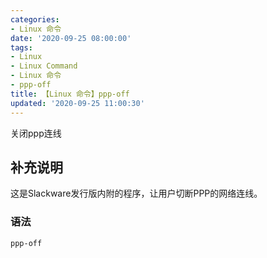 ```yaml
---
categories:
- Linux 命令
date: '2020-09-25 08:00:00'
tags:
- Linux
- Linux Command
- Linux 命令
- ppp-off
title: 【Linux 命令】ppp-off
updated: '2020-09-25 11:00:30'
---
```


关闭ppp连线

## 补充说明

这是Slackware发行版内附的程序，让用户切断PPP的网络连线。

###  语法

```shell
ppp-off
```


